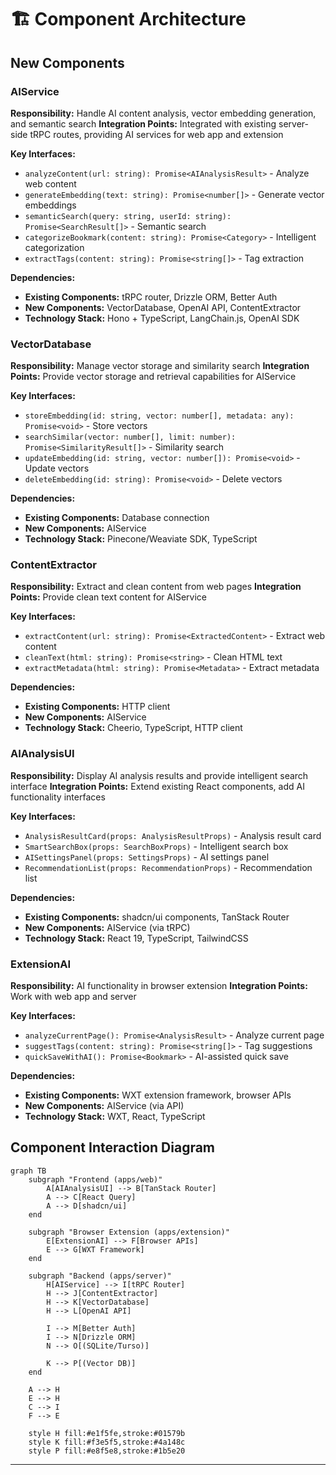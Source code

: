 # 🏗️ Component Architecture

## New Components

### AIService
**Responsibility:** Handle AI content analysis, vector embedding generation, and semantic search
**Integration Points:** Integrated with existing server-side tRPC routes, providing AI services for web app and extension

**Key Interfaces:**
- `analyzeContent(url: string): Promise<AIAnalysisResult>` - Analyze web content
- `generateEmbedding(text: string): Promise<number[]>` - Generate vector embeddings
- `semanticSearch(query: string, userId: string): Promise<SearchResult[]>` - Semantic search
- `categorizeBookmark(content: string): Promise<Category>` - Intelligent categorization
- `extractTags(content: string): Promise<string[]>` - Tag extraction

**Dependencies:**
- **Existing Components:** tRPC router, Drizzle ORM, Better Auth
- **New Components:** VectorDatabase, OpenAI API, ContentExtractor
- **Technology Stack:** Hono + TypeScript, LangChain.js, OpenAI SDK

### VectorDatabase
**Responsibility:** Manage vector storage and similarity search
**Integration Points:** Provide vector storage and retrieval capabilities for AIService

**Key Interfaces:**
- `storeEmbedding(id: string, vector: number[], metadata: any): Promise<void>` - Store vectors
- `searchSimilar(vector: number[], limit: number): Promise<SimilarityResult[]>` - Similarity search
- `updateEmbedding(id: string, vector: number[]): Promise<void>` - Update vectors
- `deleteEmbedding(id: string): Promise<void>` - Delete vectors

**Dependencies:**
- **Existing Components:** Database connection
- **New Components:** AIService
- **Technology Stack:** Pinecone/Weaviate SDK, TypeScript

### ContentExtractor
**Responsibility:** Extract and clean content from web pages
**Integration Points:** Provide clean text content for AIService

**Key Interfaces:**
- `extractContent(url: string): Promise<ExtractedContent>` - Extract web content
- `cleanText(html: string): Promise<string>` - Clean HTML text
- `extractMetadata(html: string): Promise<Metadata>` - Extract metadata

**Dependencies:**
- **Existing Components:** HTTP client
- **New Components:** AIService
- **Technology Stack:** Cheerio, TypeScript, HTTP client

### AIAnalysisUI
**Responsibility:** Display AI analysis results and provide intelligent search interface
**Integration Points:** Extend existing React components, add AI functionality interfaces

**Key Interfaces:**
- `AnalysisResultCard(props: AnalysisResultProps)` - Analysis result card
- `SmartSearchBox(props: SearchBoxProps)` - Intelligent search box
- `AISettingsPanel(props: SettingsProps)` - AI settings panel
- `RecommendationList(props: RecommendationProps)` - Recommendation list

**Dependencies:**
- **Existing Components:** shadcn/ui components, TanStack Router
- **New Components:** AIService (via tRPC)
- **Technology Stack:** React 19, TypeScript, TailwindCSS

### ExtensionAI
**Responsibility:** AI functionality in browser extension
**Integration Points:** Work with web app and server

**Key Interfaces:**
- `analyzeCurrentPage(): Promise<AnalysisResult>` - Analyze current page
- `suggestTags(content: string): Promise<string[]>` - Tag suggestions
- `quickSaveWithAI(): Promise<Bookmark>` - AI-assisted quick save

**Dependencies:**
- **Existing Components:** WXT extension framework, browser APIs
- **New Components:** AIService (via API)
- **Technology Stack:** WXT, React, TypeScript

## Component Interaction Diagram

```mermaid
graph TB
    subgraph "Frontend (apps/web)"
        A[AIAnalysisUI] --> B[TanStack Router]
        A --> C[React Query]
        A --> D[shadcn/ui]
    end
    
    subgraph "Browser Extension (apps/extension)"
        E[ExtensionAI] --> F[Browser APIs]
        E --> G[WXT Framework]
    end
    
    subgraph "Backend (apps/server)"
        H[AIService] --> I[tRPC Router]
        H --> J[ContentExtractor]
        H --> K[VectorDatabase]
        H --> L[OpenAI API]
        
        I --> M[Better Auth]
        I --> N[Drizzle ORM]
        N --> O[(SQLite/Turso)]
        
        K --> P[(Vector DB)]
    end
    
    A --> H
    E --> H
    C --> I
    F --> E
    
    style H fill:#e1f5fe,stroke:#01579b
    style K fill:#f3e5f5,stroke:#4a148c
    style P fill:#e8f5e8,stroke:#1b5e20
```

---
